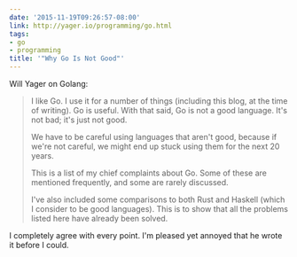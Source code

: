 ```yaml
---
date: '2015-11-19T09:26:57-08:00'
link: http://yager.io/programming/go.html
tags:
- go
- programming
title: '"Why Go Is Not Good"'
---
```


Will Yager on Golang:

>I like Go. I use it for a number of things (including this blog, at the time of writing). Go is useful. With that said, Go is not a good language. It's not bad; it's just not good.
>
>We have to be careful using languages that aren't good, because if we're not careful, we might end up stuck using them for the next 20 years.
>
>This is a list of my chief complaints about Go. Some of these are mentioned frequently, and some are rarely discussed.
>
>I've also included some comparisons to both Rust and Haskell (which I consider to be good languages). This is to show that all the problems listed here have already been solved.

I completely agree with every point. I'm pleased yet annoyed that he wrote it before I could.
